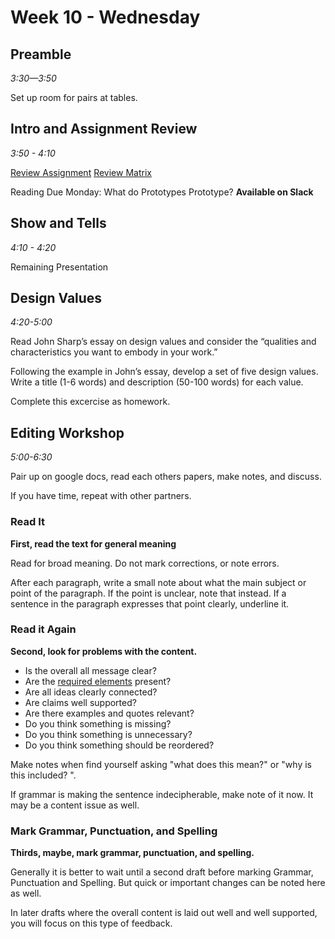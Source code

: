 # Week 10 - Wednesday

## Preamble
*3:30—3:50*

Set up room for pairs at tables.

## Intro and Assignment Review
*3:50 - 4:10*

[Review Assignment](../assignment_final/)
[Review Matrix](https://docs.google.com/spreadsheets/d/1PUGHF2wfe7VnJfYr5eYh9nNO6ekzHLHUrzS6PIz_WQ4/edit#gid=0)

Reading Due Monday: What do Prototypes Prototype? **Available on Slack**



## Show and Tells
*4:10 - 4:20*

Remaining Presentation

## Design Values
*4:20-5:00*

Read John Sharp’s essay on design values and consider the “qualities and characteristics you want to embody in your work.”

Following the example in John’s essay, develop a set of five design values. Write a title (1-6 words) and description (50-100 words) for each value.

Complete this excercise as homework.

## Editing Workshop
*5:00-6:30*

Pair up on google docs, read each others papers, make notes, and discuss.

If you have time, repeat with other partners.

### Read It

**First, read the text for general meaning**

Read for broad meaning. Do not mark corrections, or note errors.

After each paragraph, write a small note about what the main subject or point of the paragraph. If the point is unclear, note that instead. If a sentence in the paragraph expresses that point clearly, underline it. 


### Read it Again

**Second, look for problems with the content.**

- Is the overall all message clear? 
- Are the [required elements](../assignment_final/) present?
- Are all ideas clearly connected?
- Are claims well supported?
- Are there examples and quotes relevant?
- Do you think something is missing?
- Do you think something is unnecessary?
- Do you think something should be reordered?


Make notes when find yourself asking "what does this mean?" or "why is this included?
".

If grammar is making the sentence indecipherable, make note of it now. It may be a content issue as well.




### Mark Grammar, Punctuation, and Spelling 

**Thirds, maybe, mark grammar, punctuation, and spelling.**

Generally it is better to wait until a second draft before marking Grammar, Punctuation and Spelling. But quick or important changes can be noted here as well.

In later drafts where the overall content is laid out well and well supported, you will focus on this type of feedback.